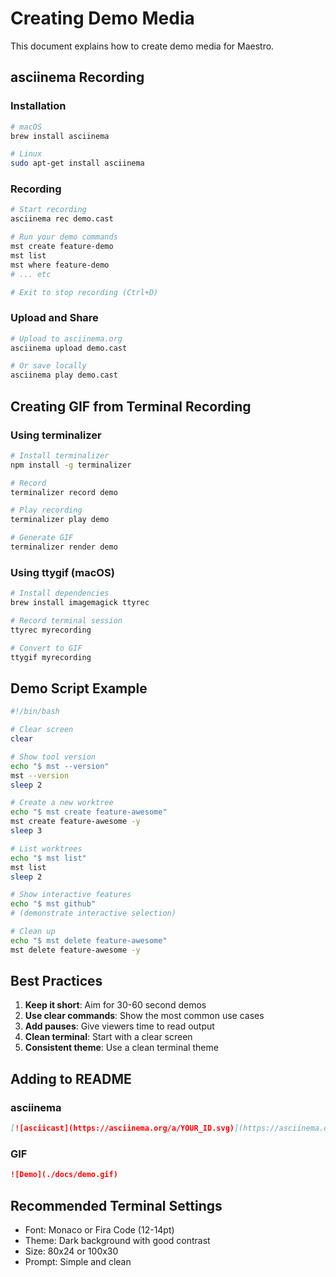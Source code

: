 # Creating Demo Media

This document explains how to create demo media for Maestro.

## asciinema Recording

### Installation

```bash
# macOS
brew install asciinema

# Linux
sudo apt-get install asciinema
```

### Recording

```bash
# Start recording
asciinema rec demo.cast

# Run your demo commands
mst create feature-demo
mst list
mst where feature-demo
# ... etc

# Exit to stop recording (Ctrl+D)
```

### Upload and Share

```bash
# Upload to asciinema.org
asciinema upload demo.cast

# Or save locally
asciinema play demo.cast
```

## Creating GIF from Terminal Recording

### Using terminalizer

```bash
# Install terminalizer
npm install -g terminalizer

# Record
terminalizer record demo

# Play recording
terminalizer play demo

# Generate GIF
terminalizer render demo
```

### Using ttygif (macOS)

```bash
# Install dependencies
brew install imagemagick ttyrec

# Record terminal session
ttyrec myrecording

# Convert to GIF
ttygif myrecording
```

## Demo Script Example

```bash
#!/bin/bash

# Clear screen
clear

# Show tool version
echo "$ mst --version"
mst --version
sleep 2

# Create a new worktree
echo "$ mst create feature-awesome"
mst create feature-awesome -y
sleep 3

# List worktrees
echo "$ mst list"
mst list
sleep 2

# Show interactive features
echo "$ mst github"
# (demonstrate interactive selection)

# Clean up
echo "$ mst delete feature-awesome"
mst delete feature-awesome -y
```

## Best Practices

1. **Keep it short**: Aim for 30-60 second demos
2. **Use clear commands**: Show the most common use cases
3. **Add pauses**: Give viewers time to read output
4. **Clean terminal**: Start with a clear screen
5. **Consistent theme**: Use a clean terminal theme

## Adding to README

### asciinema

```markdown
[![asciicast](https://asciinema.org/a/YOUR_ID.svg)](https://asciinema.org/a/YOUR_ID)
```

### GIF

```markdown
![Demo](./docs/demo.gif)
```

## Recommended Terminal Settings

- Font: Monaco or Fira Code (12-14pt)
- Theme: Dark background with good contrast
- Size: 80x24 or 100x30
- Prompt: Simple and clean